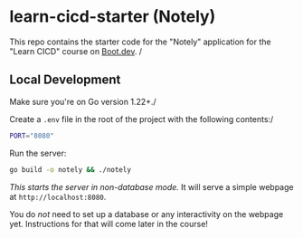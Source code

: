 # learn-cicd-starter (Notely)

This repo contains the starter code for the "Notely" application for the "Learn CICD" course on [Boot.dev](https://boot.dev).
/
## Local Development

Make sure you're on Go version 1.22+./

Create a `.env` file in the root of the project with the following contents:/

```bash
PORT="8080"
```

Run the server:

```bash
go build -o notely && ./notely
```

*This starts the server in non-database mode.* It will serve a simple webpage at `http://localhost:8080`.

You do *not* need to set up a database or any interactivity on the webpage yet. Instructions for that will come later in the course!
